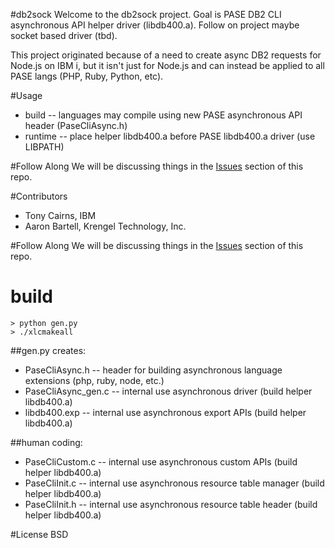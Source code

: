 #db2sock
Welcome to the db2sock project.  Goal is PASE DB2 CLI asynchronous API helper driver (libdb400.a). Follow on project maybe socket based driver (tbd).

This project originated because of a need to create async DB2 requests for Node.js on IBM i, but it isn't just for Node.js and can instead be applied to all PASE langs (PHP, Ruby, Python, etc).

#Usage
- build   -- languages may compile using new PASE asynchronous API header (PaseCliAsync.h) 
- runtime -- place helper libdb400.a before PASE libdb400.a driver (use LIBPATH) 

#Follow Along
We will be discussing things in the [Issues](http://bit.ly/db2sock-issues) section of this repo.  

#Contributors
- Tony Cairns, IBM
- Aaron Bartell, Krengel Technology, Inc.

#Follow Along
We will be discussing things in the [Issues](http://bit.ly/db2sock-issues) section of this repo.  

# build
```
> python gen.py
> ./xlcmakeall
```

##gen.py creates: 
- PaseCliAsync.h      -- header for building asynchronous language extensions (php, ruby, node, etc.)
- PaseCliAsync_gen.c  -- internal use asynchronous driver      (build helper libdb400.a)
- libdb400.exp        -- internal use asynchronous export APIs (build helper libdb400.a)

##human coding:
- PaseCliCustom.c      -- internal use asynchronous custom APIs            (build helper libdb400.a)
- PaseCliInit.c        -- internal use asynchronous resource table manager (build helper libdb400.a)
- PaseCliInit.h        -- internal use asynchronous resource table header  (build helper libdb400.a)


#License
BSD

